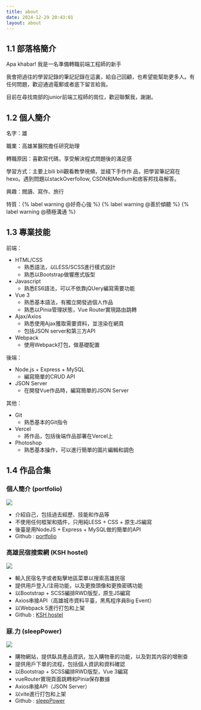 ```yaml
---
title: about
date: 2024-12-29 20:43:01
layout: about
---
```

## 1.1 部落格簡介
Apa khabar! 我是一名準備轉職前端工程師的新手 

我會把過往的學習記錄的筆記記錄在這裏，給自己回顧，也希望能幫助更多人。有任何問題，歡迎通過電郵或者底下留言給我。

目前在尋找南部的junior前端工程師的崗位，歡迎聯繫我，謝謝。

## 1.2 個人簡介
名字：雄

職業：高雄某醫院擔任研究助理

轉職原因：喜歡寫代碼，享受解決程式問題後的滿足感

學習方式：主要上bili bili觀看教學視頻，並綫下手作作
品，把學習筆記寫在hexo。遇到問題以stackOverfollow, CSDN和Medium和痞客邦找尋解答。

興趣：閲讀、寫作、旅行

特質：{% label warning @好奇心強 %} {% label warning @善於傾聽 %} {% label warning @積極溝通 %}

## 1.3 專業技能
前端：
- HTML/CSS 
  - 熟悉語法，以LESS/SCSS進行樣式設計
  - 熟悉以Bootstrap做響應式版型
- Javascript
  - 熟悉ES6語法，可以不依靠jQUery編寫需要功能
- Vue 3
  - 熟悉基本語法，有獨立開發過個人作品
  - 熟悉以Pinia管理狀態，Vue Router實現路由跳轉
- Ajax/Axios
  - 熟悉使用Ajax獲取需要資料，並渲染在網頁
  - 包括JSON server和第三方API
- Webpack
  - 使用Webpack打包，做基礎配置

後端：
- Node.js + Express + MySQL
  - 編寫簡單的CRUD API
- JSON Server
  - 在開發Vue作品時，編寫簡單的JSON Server

其他：
- Git
  - 熟悉基本的Git指令
- Vercel
  - 將作品，包括後端作品部署在Vercel上
- Photoshop
  - 熟悉基本操作，可以進行簡單的圖片編輯和調色

## 1.4 作品合集
### 個人簡介 (portfolio)
![](/img/1-carousel.png)
- 介紹自己，包括過去經歷、技能和作品等
- 不使用任何框架和插件，只用純LESS + CSS + 原生JS編寫
- 後臺是用NodeJS + Express + MySQL做的簡單的API
- Github : [portfolio](https://github.com/wooiseong/portfolio-project-vercel)

### 高雄民宿搜索網 (KSH hostel)
![](/img/1-header-beforeLogin.png)
- 輸入民宿名字或者點擊地區菜單以搜索高雄民宿
- 提供用戶登入/注冊功能，以及更換頭像和更換密碼功能
- 以Bootstrap + SCSS編排RWD版型，原生JS編寫
- Axios串接API（高雄城市資料平臺，黑馬程序員Big Event）
- 以Webpack 5進行打包和上架
- Github : [KSH hostel](https://github.com/wooiseong/KSH-project-vercel)


### 寐.力 (sleepPower)
![](/img/1.png)
- 購物網站，提供臥具產品資訊，加入購物車的功能，以及對其内容的增刪查
- 提供用戶下單的流程，包括個人資訊和資料確認
- 以Bootstrap + SCSS編排RWD版型，Vue 3編寫
- vueRouter實現頁面跳轉和Pinia保存數據
- Axios串接API（JSON Server）
- 以vite進行打包和上架
- Github : [sleepPower](https://github.com/wooiseong/sleepPower-project)